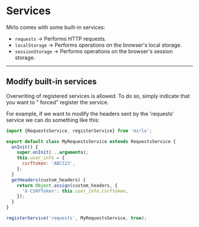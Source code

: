 # Services

Mirlo comes with some built-in services:

- `requests` -> Performs HTTP requests.
- `localStorage` -> Performs operations on the browser's local storage.
- `sessionStorage` -> Performs operations on the browser's session storage.

---

## Modify built-in services

Overwriting of registered services is allowed. To do so, simply indicate that
you want to " forced" register the service.

For example, if we want to modify the headers sent by the 'requests' service we
can do something like this:

```javascript
import {RequestsService, registerService} from 'mirlo';

export default class MyRequestsService extends RequestsService {
  onInit() {
    super.onInit(...arguments);
    this.user_info = {
      csrftoken: 'ABC123',
    };
  }
  getHeaders(custom_headers) {
    return Object.assign(custom_headers, {
      'X-CSRFToken': this.user_info.csrftoken,
    });
  }
}

registerService('requests', MyRequestsService, true);
```
